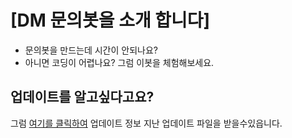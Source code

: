 # **[DM 문의봇을 소개 합니다]**
* 문의봇을 만드는데 시간이 안되나요?
* 아니면 코딩이 어렵나요?
그럼 이봇을 체험해보세요.

## 업데이트를 알고싶다고요?
그럼 [여기를 클릭하여](https://github.com/Pigbot-official/DM-suppot-bot/releases/) 업데이트 정보 지난 업데이트 파일을 받을수있읍니다.
